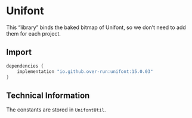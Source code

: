 # Unifont

This “library” binds the baked bitmap of Unifont, so we don’t need to add them for each project.

## Import

```groovy
dependencies {
    implementation "io.github.over-run:unifont:15.0.03"
}
```

## Technical Information

The constants are stored in `UnifontUtil`.
